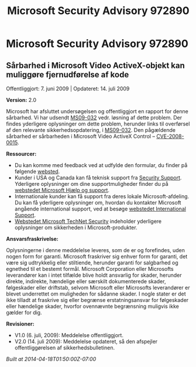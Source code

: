 ﻿---
title: Microsoft Security Advisory 972890
TOCTitle: "972890"
ms:assetid: "972890"
ms:mtpsurl: https://technet.microsoft.com/da-DK/library/972890(v=Security.10)
ms:contentKeyID: 61223914
ms.date: 04/18/2014
mtps_version: v=Security.10
ms.translationtype: HT
---

# Microsoft Security Advisory 972890

## Sårbarhed i Microsoft Video ActiveX-objekt kan muliggøre fjernudførelse af kode

Offentliggjort: 7. juni 2009 | Opdateret: 14. juli 2009

**Version:** 2.0

Microsoft har afsluttet undersøgelsen og offentliggjort en rapport for denne sårbarhed. Vi har udsendt [MS09-032](http://go.microsoft.com/fwlink/?linkid=157386) vedr. løsning af dette problem. Der findes yderligere oplysninger om dette problem, herunder links til overførsel af den relevante sikkerhedsopdatering, i [MS09-032](http://go.microsoft.com/fwlink/?linkid=157386). Den pågældende sårbarhed er sårbarheden i Microsoft Video ActiveX Control – [CVE-2008-0015](http://www.cve.mitre.org/cgi-bin/cvename.cgi?name=cve-2008-0015).

**Ressourcer:**

  - Du kan komme med feedback ved at udfylde den formular, du finder på følgende [websted](https://support.microsoft.com/common/survey.aspx?scid=sw;en;1257&amp;showpage=1&amp;ws=technet&amp;sd=tech).
  - Kunder i USA og Canada kan få teknisk support fra [Security Support](http://go.microsoft.com/fwlink/?linkid=21131). Yderligere oplysninger om dine supportmuligheder finder du på [webstedet Microsoft Hjælp og support](http://support.microsoft.com/).
  - Internationale kunder kan få support fra deres lokale Microsoft-afdeling. Du kan få yderligere oplysninger om, hvordan du kontakter Microsoft angående international support, ved at besøge [webstedet International Support](http://go.microsoft.com/fwlink/?linkid=21155).
  - [Webstedet Microsoft TechNet Security](http://go.microsoft.com/fwlink/?linkid=21132) indeholder yderligere oplysninger om sikkerheden i Microsoft-produkter.

**Ansvarsfraskrivelse:**

Oplysningerne i denne meddelelse leveres, som de er og forefindes, uden nogen form for garanti. Microsoft fraskriver sig enhver form for garanti, det være sig udtrykkelig eller stiltiende, herunder garanti for salgbarhed og egnethed til et bestemt formål. Microsoft Corporation eller Microsofts leverandører kan i intet tilfælde blive holdt ansvarlig for skader, herunder direkte, indirekte, hændelige eller særskilt dokumenterede skader, følgeskader eller driftstab, selvom Microsoft eller Microsofts leverandører er blevet underrettet om muligheden for sådanne skader. I nogle stater er det ikke tilladt at fraskrive sig eller begrænse erstatningsansvar for følgeskader eller hændelige skader, hvorfor ovennævnte begrænsning muligvis ikke gælder for dig.

**Revisioner:**

  - V1.0 (6. juli, 2009): Meddelelse offentliggjort.
  - V2.0 (14. juli 2009): Meddelelse opdateret, så den afspejler offentliggørelsen af sikkerhedsbulletinen.

*Built at 2014-04-18T01:50:00Z-07:00*

